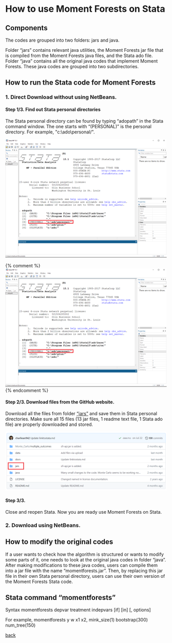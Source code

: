# How to use Moment Forests on Stata


## Components

The codes are grouped into two folders: jars and java. 

Folder “jars” contains relevant java utilities, the Moment Forests jar file that is compiled from the Moment Forests java files, and the Stata ado file. 
Folder “java” contains all the original java codes that implement Moment Forests. These java codes are grouped into two subdirectories. 


##  How to run the Stata code for Moment Forests 

### 1. Direct Download without using NetBeans.

#### Step 1/3. Find out Stata personal directories

The Stata personal directory can be found by typing “adopath” in the Stata command window. The one starts with “(PERSONAL)” is the personal directory. For example, "c:\ado\personal/".

<img src="./adopath.PNG" width="800" >

{% comment %} 
![](./adopath.PNG)
{% endcomment %}

#### Step 2/3. Download files from the GitHub website.

Download all the files from folder [“jars”](https://github.com/cactus911/momentForests/tree/master/jars) and save them in Stata personal directories. Make sure all 15 files (13 jar files, 1 readme text file, 1 Stata ado file) are properly downloaded and stored.

<img src="./jars.png" width="800" >


#### Step 3/3.

Close and reopen Stata. Now you are ready use Moment Forests on Stata.



### 2. Download using NetBeans.





## How to modify the original codes

If a user wants to check how the algorithm is structured or wants to modify some parts of it, one needs to look at the original java codes in folder “java”. After making modifications to these java codes, users can compile them into a jar file with the name “momentforests.jar”. Then, by replacing this jar file in their own Stata personal directory, users can use their own version of the Moment Forests Stata code.


## Stata command “momentforests” 

Syntax
momentforests depvar treatment indepvars [if] [in] [, options]

For example, 
momentforests y w x1 x2, mink_size(1) bootstrap(300) num_tree(150)


[back](./index.md)

